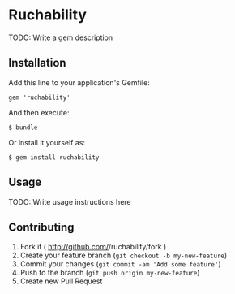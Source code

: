 # Ruchability

TODO: Write a gem description

## Installation

Add this line to your application's Gemfile:

    gem 'ruchability'

And then execute:

    $ bundle

Or install it yourself as:

    $ gem install ruchability

## Usage

TODO: Write usage instructions here

## Contributing

1. Fork it ( http://github.com/<my-github-username>/ruchability/fork )
2. Create your feature branch (`git checkout -b my-new-feature`)
3. Commit your changes (`git commit -am 'Add some feature'`)
4. Push to the branch (`git push origin my-new-feature`)
5. Create new Pull Request
